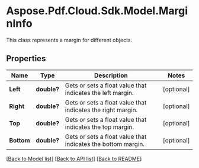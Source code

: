 ﻿# Aspose.Pdf.Cloud.Sdk.Model.MarginInfo
This class represents a margin for different objects.

## Properties

Name | Type | Description | Notes
------------ | ------------- | ------------- | -------------
**Left** | **double?** | Gets or sets a float value that indicates the left margin. | [optional] 
**Right** | **double?** | Gets or sets a float value that indicates the right margin. | [optional] 
**Top** | **double?** | Gets or sets a float value that indicates the top margin. | [optional] 
**Bottom** | **double?** | Gets or sets a float value that indicates the bottom margin. | [optional] 

[[Back to Model list]](../README.md#documentation-for-models) [[Back to API list]](../README.md#documentation-for-api-endpoints) [[Back to README]](../README.md)

